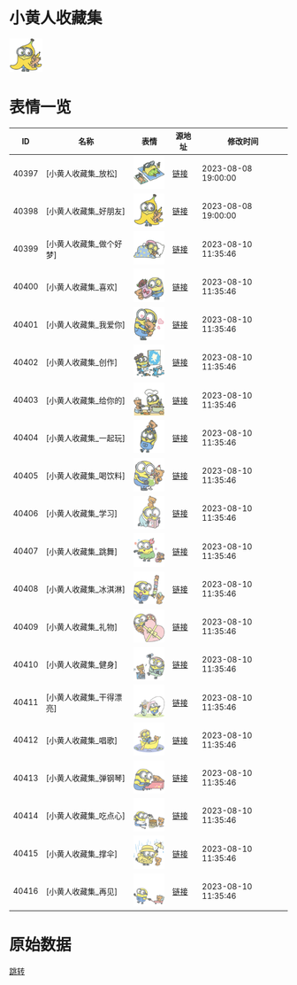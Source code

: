 # 小黄人收藏集

<img src="./cover.png" height="60" alt="cover" />

# 表情一览

|ID|名称|表情|源地址|修改时间|
|----|----|----|----|----|
|40397|[小黄人收藏集_放松]|<img src="./pic/040397_%5B小黄人收藏集_放松%5D.png" height="60" alt="放松"/>|[链接](https://i0.hdslb.com/bfs/emote/708316df202bf4a33e30fe1c1fc1034e9835e1f9.png)|2023-08-08 19:00:00|
|40398|[小黄人收藏集_好朋友]|<img src="./pic/040398_%5B小黄人收藏集_好朋友%5D.png" height="60" alt="好朋友"/>|[链接](https://i0.hdslb.com/bfs/emote/da1dc6f7a19c354cb26091db0ded9982ef3abf28.png)|2023-08-08 19:00:00|
|40399|[小黄人收藏集_做个好梦]|<img src="./pic/040399_%5B小黄人收藏集_做个好梦%5D.png" height="60" alt="做个好梦"/>|[链接](https://i0.hdslb.com/bfs/emote/0fd2d6d11316cba67786a551f15af8c46356ceaa.png)|2023-08-10 11:35:46|
|40400|[小黄人收藏集_喜欢]|<img src="./pic/040400_%5B小黄人收藏集_喜欢%5D.png" height="60" alt="喜欢"/>|[链接](https://i0.hdslb.com/bfs/emote/b63c40fe3c63de02997f1809f255b93964475b34.png)|2023-08-10 11:35:46|
|40401|[小黄人收藏集_我爱你]|<img src="./pic/040401_%5B小黄人收藏集_我爱你%5D.png" height="60" alt="我爱你"/>|[链接](https://i0.hdslb.com/bfs/emote/fb20d9d97996ea8e84ec40fba62bb9c4d82f2b5c.png)|2023-08-10 11:35:46|
|40402|[小黄人收藏集_创作]|<img src="./pic/040402_%5B小黄人收藏集_创作%5D.png" height="60" alt="创作"/>|[链接](https://i0.hdslb.com/bfs/emote/2cde8d8380f1a3a06e6b92694bfc94c237f8a258.png)|2023-08-10 11:35:46|
|40403|[小黄人收藏集_给你的]|<img src="./pic/040403_%5B小黄人收藏集_给你的%5D.png" height="60" alt="给你的"/>|[链接](https://i0.hdslb.com/bfs/emote/421562738a16756fb321f201cbc6c0f6273f2199.png)|2023-08-10 11:35:46|
|40404|[小黄人收藏集_一起玩]|<img src="./pic/040404_%5B小黄人收藏集_一起玩%5D.png" height="60" alt="一起玩"/>|[链接](https://i0.hdslb.com/bfs/emote/cd0fc90184cb9877c4332c63fa81496871706cf5.png)|2023-08-10 11:35:46|
|40405|[小黄人收藏集_喝饮料]|<img src="./pic/040405_%5B小黄人收藏集_喝饮料%5D.png" height="60" alt="喝饮料"/>|[链接](https://i0.hdslb.com/bfs/emote/e82bd48004b4948fc566d28b07152c5255e2c2be.png)|2023-08-10 11:35:46|
|40406|[小黄人收藏集_学习]|<img src="./pic/040406_%5B小黄人收藏集_学习%5D.png" height="60" alt="学习"/>|[链接](https://i0.hdslb.com/bfs/emote/8399d57d273d901e5e099166b4fbcc30487ca4f2.png)|2023-08-10 11:35:46|
|40407|[小黄人收藏集_跳舞]|<img src="./pic/040407_%5B小黄人收藏集_跳舞%5D.png" height="60" alt="跳舞"/>|[链接](https://i0.hdslb.com/bfs/emote/0dc61df95ddf9d62294662f25cf6da8896e784e9.png)|2023-08-10 11:35:46|
|40408|[小黄人收藏集_冰淇淋]|<img src="./pic/040408_%5B小黄人收藏集_冰淇淋%5D.png" height="60" alt="冰淇淋"/>|[链接](https://i0.hdslb.com/bfs/emote/c3bf65571cd8d781e750e4e559d749d10526a779.png)|2023-08-10 11:35:46|
|40409|[小黄人收藏集_礼物]|<img src="./pic/040409_%5B小黄人收藏集_礼物%5D.png" height="60" alt="礼物"/>|[链接](https://i0.hdslb.com/bfs/emote/45a5d1bc46d1a9c9deb6b1c31fd92048794dfb61.png)|2023-08-10 11:35:46|
|40410|[小黄人收藏集_健身]|<img src="./pic/040410_%5B小黄人收藏集_健身%5D.png" height="60" alt="健身"/>|[链接](https://i0.hdslb.com/bfs/emote/a3c4f575cd20e3dd01d4da85db4fd335a4dc9434.png)|2023-08-10 11:35:46|
|40411|[小黄人收藏集_干得漂亮]|<img src="./pic/040411_%5B小黄人收藏集_干得漂亮%5D.png" height="60" alt="干得漂亮"/>|[链接](https://i0.hdslb.com/bfs/emote/3037240b5879135520de799e148abb139a2d9726.png)|2023-08-10 11:35:46|
|40412|[小黄人收藏集_唱歌]|<img src="./pic/040412_%5B小黄人收藏集_唱歌%5D.png" height="60" alt="唱歌"/>|[链接](https://i0.hdslb.com/bfs/emote/37dd059cb51ab85afd7c14be5a2f994218f26968.png)|2023-08-10 11:35:46|
|40413|[小黄人收藏集_弹钢琴]|<img src="./pic/040413_%5B小黄人收藏集_弹钢琴%5D.png" height="60" alt="弹钢琴"/>|[链接](https://i0.hdslb.com/bfs/emote/0266ba32a9f721bd2e5bf0d562d2f6457ce5bb85.png)|2023-08-10 11:35:46|
|40414|[小黄人收藏集_吃点心]|<img src="./pic/040414_%5B小黄人收藏集_吃点心%5D.png" height="60" alt="吃点心"/>|[链接](https://i0.hdslb.com/bfs/emote/0901fffcbd74eb013be3cf42cb47650d25e529db.png)|2023-08-10 11:35:46|
|40415|[小黄人收藏集_撑伞]|<img src="./pic/040415_%5B小黄人收藏集_撑伞%5D.png" height="60" alt="撑伞"/>|[链接](https://i0.hdslb.com/bfs/emote/169176c8f6970b77438ef58e7b238899d905a51e.png)|2023-08-10 11:35:46|
|40416|[小黄人收藏集_再见]|<img src="./pic/040416_%5B小黄人收藏集_再见%5D.png" height="60" alt="再见"/>|[链接](https://i0.hdslb.com/bfs/emote/523313b034788708cac79cbc49ed5c59ea0ae03d.png)|2023-08-10 11:35:46|

# 原始数据

[跳转](./raw.json)

